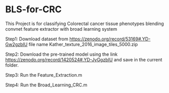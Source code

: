 # BLS-for-CRC
This Project is for classifying Colorectal cancer tissue phenotypes blending convnet feature extractor with broad learning system 

Step1: Download dataset from https://zenodo.org/record/53169#.YD-Gw2gzbIU file name Kather_texture_2016_image_tiles_5000.zip

Step2: Download the pre-trained model using the link https://zenodo.org/record/1420524#.YD-JyGgzbIU and save in the current folder.

Step3: Run the Feature_Extraction.m 

Step4: Run the Broad_Learning_CRC.m
